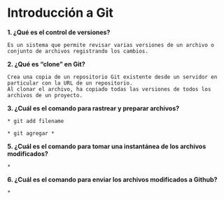 # Introducción a Git
**1. ¿Qué es el control de versiones?**
   
    Es un sistema que permite revisar varias versiones de un archivo o conjunto de archivos registrando los cambios.
    
**2. ¿Qué es “clone” en Git?**
    
    Crea una copia de un repositorio Git existente desde un servidor en particular con la URL de un repositorio. 
    Al clonar el archivo, ha copiado todas las versiones de todos los archivos de un proyecto.
    
**3. ¿Cuál es el comando para rastrear y preparar archivos?**
    
    * git add filename
    
    * git agregar *
    
**5. ¿Cuál es el comando para tomar una instantánea de los archivos modificados?**
    
    * 
    
**6. ¿Cuál es el comando para enviar los archivos modificados a Github?**
  
    *
